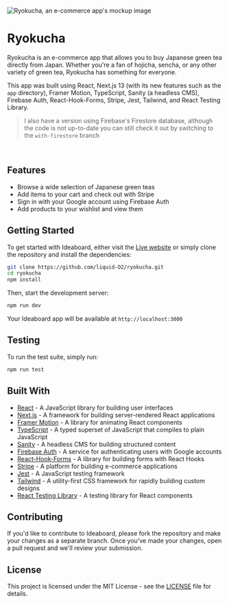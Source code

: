 ![Ryokucha, an e-commerce app's mockup image](https://cdn.sanity.io/images/lo6epx6n/production/4000c8d2ae0902b368988efb7f33d4935b2f00cd-6000x4500.jpg)

# Ryokucha

Ryokucha is an e-commerce app that allows you to buy Japanese green tea directly from Japan. Whether you're a fan of hojicha, sencha, or any other variety of green tea, Ryokucha has something for everyone.

This app was built using React, Next.js 13 (with its new features such as the `app` directory), Framer Motion, TypeScript, Sanity (a headless CMS), Firebase Auth, React-Hook-Forms, Stripe, Jest, Tailwind, and React Testing Library.
<br>
> I also have a version using Firebase's Firestore database, although the code is not up-to-date you can still check it out by switching to the
> `with-firestore` branch

<br>

## Features

- Browse a wide selection of Japanese green teas
- Add items to your cart and check out with Stripe
- Sign in with your Google account using Firebase Auth
- Add products to your wishlist and view them

## Getting Started

To get started with Ideaboard, either visit the [Live website](https://ryokucha.vercel.app/) 
or simply clone the repository and install the dependencies:

```bash
git clone https://github.com/liquid-O2/ryokucha.git
cd ryokucha
npm install
```

Then, start the development server:
```bash
npm run dev
```

Your Ideaboard app will be available at `http://localhost:3000`

## Testing
To run the test suite, simply run:
```bash
npm run test
```


## Built With

- [React](https://reactjs.org/) - A JavaScript library for building user interfaces
- [Next.js](https://nextjs.org/) - A framework for building server-rendered React applications
- [Framer Motion](https://www.framer.com/motion/) - A library for animating React components
- [TypeScript](https://www.typescriptlang.org/) - A typed superset of JavaScript that compiles to plain JavaScript
- [Sanity](https://www.sanity.io/) - A headless CMS for building structured content
- [Firebase Auth](https://firebase.google.com/docs/auth) - A service for authenticating users with Google accounts
- [React-Hook-Forms](https://react-hook-form.com/) - A library for building forms with React Hooks
- [Stripe](https://stripe.com/) - A platform for building e-commerce applications
- [Jest](https://jestjs.io/) - A JavaScript testing framework
- [Tailwind](https://tailwindcss.com/) - A utility-first CSS framework for rapidly building custom designs
- [React Testing Library](https://testing-library.com/docs/react-testing-library/intro) - A testing library for React components
## Contributing
If you'd like to contribute to Ideaboard, please fork the repository and make your changes as a separate branch. Once you've made your changes, open a pull request and we'll review your submission.

## License
This project is licensed under the MIT License - see the [LICENSE]() file for details.
